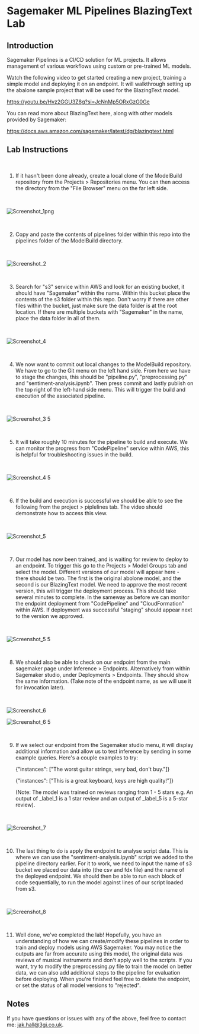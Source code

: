 # Sagemaker ML Pipelines BlazingText Lab


## Introduction

Sagemaker Pipelines is a CI/CD solution for ML projects. It allows management of various workflows using custom or pre-trained ML models. 

Watch the following video to get started creating a new project, training a simple model and deploying it on an endpoint. It will walkthrough setting up the abalone sample project that will be used for the BlazingText model.

https://youtu.be/Hvz2GGU3Z8g?si=JcNnMp5ORxGzG0Ge

You can read more about BlazingText here, along with other models provided by Sagemaker:

https://docs.aws.amazon.com/sagemaker/latest/dg/blazingtext.html 

## Lab Instructions

<br>

1. If it hasn't been done already, create a local clone of the ModelBuild repository from the Projects > Repositories menu. You can then access the directory from the "File Browser" menu on the far left side.

 <br>  
   
   ![Screenshot_1png](https://github.com/jakhall/sagemaker-labs/assets/23346546/c3291e10-227d-42e6-9ea7-7c69b62d5447)

<br>

2. Copy and paste the contents of pipelines folder within this repo into the pipelines folder of the ModelBuild directory.  

<br>

   ![Screenshot_2](https://github.com/jakhall/sagemaker-labs/assets/23346546/7987c279-1abf-4675-8e37-e0752d1144b3)

<br>

3. Search for "s3" service within AWS and look for an existing bucket, it should have "Sagemaker" within the name. Within this bucket place the contents of the s3 folder within this repo. Don't worry if there are other files within the bucket, just make sure the data folder is at the root location. If there are multiple buckets with "Sagemaker" in the name, place the data folder in all of them. 

<br>
   
   ![Screenshot_4](https://github.com/jakhall/sagemaker-labs/assets/23346546/99fe7cce-4e2c-4082-beeb-92a37f4f72ba)

<br>

4. We now want to commit out local changes to the ModelBuild repository. We have to go to the Git menu on the left hand side. From here we have to stage the changes, this should be "pipeline.py", "preprocessing.py" and "sentiment-analysis.ipynb". Then press commit and lastly publish on the top right of the left-hand side menu. This will trigger the build and execution of the associated pipeline. 

<br>

   ![Screenshot_3 5](https://github.com/jakhall/sagemaker-labs/assets/23346546/ea290a88-3a13-4cb2-a540-b55830967146)

<br>

5. It will take roughly 10 minutes for the pipeline to build and execute. We can monitor the progress from "CodePipeline" service within AWS, this is helpful for troubleshooting issues in the build.

<br>

   ![Screenshot_4 5](https://github.com/jakhall/sagemaker-labs/assets/23346546/0975db52-cb5a-412f-b3d5-2b90816bd75d)

<br>

6. If the build and execution is successful we should be able to see the following from the project > piplelines tab. The video should demonstrate how to access this view. 

<br>

   ![Screenshot_5](https://github.com/jakhall/sagemaker-labs/assets/23346546/73938e49-9af5-4ef0-952b-395ca4229b49)

<br>

7. Our model has now been trained, and is waiting for review to deploy to an endpoint. To trigger this go to the Projects > Model Groups tab and select the model. Different versions of our model will appear here - there should be two. The first is the original abolone model, and the second is our BlazingText model. We need to approve the most recent version, this will trigger the deployment process. This should take several minutes to complete. In the sameway as before we can monitor the endpoint deployment from "CodePipeline" and "CloudFormation" within AWS. If deployment was successful "staging" should appear next to the version we approved.

<br>

   ![Screenshot_5 5](https://github.com/jakhall/sagemaker-labs/assets/23346546/106d753e-55fc-4118-aaea-b434687f5daf)

<br>

8. We should also be able to check on our endpoint from the main sagemaker page under Inference > Endpoints. Alternatively from within Sagemaker studio, under Deployments > Endpoints. They should show the same information. (Take note of the endpoint name, as we will use it for invocation later). 

<br>

   ![Screenshot_6](https://github.com/jakhall/sagemaker-labs/assets/23346546/7a482dd5-73ba-4ec0-8e28-a7dbaa81fa96)


   ![Screenshot_6 5](https://github.com/jakhall/sagemaker-labs/assets/23346546/73ba8537-f601-4c24-85db-71ec41f1f4ec)

<br>

9. If we select our endpoint from the Sagemaker studio menu, it will display additional information and allow us to test inference by sending in some example queries. Here's a couple examples to try:

    {"instances": ["The worst guitar strings, very bad, don't buy."]}

    {"instances": ["This is a great keyboard, keys are high quality!"]}

    (Note: The model was trained on reviews ranging from 1 - 5 stars e.g. An output of _label_1 is a 1 star review and an output of _label_5 is a 5-star review).

<br>

   ![Screenshot_7](https://github.com/jakhall/sagemaker-labs/assets/23346546/861b28c0-14ce-4fab-9555-8da842498ee1)

<br>

10. The last thing to do is apply the endpoint to analyse script data. This is where we can use the "sentiment-analysis.ipynb" script we added to the pipeline directory earlier. For it to work, we need to input the name of s3 bucket we placed our data into (the csv and fdx file) and the name of the deployed endpoint. We should then be able to run each block of code sequentially, to run the model against lines of our script loaded from s3. 

<br>

   ![Screenshot_8](https://github.com/jakhall/sagemaker-labs/assets/23346546/cd4b276f-a003-48b5-a57c-aa48956e595f)

<br>

11. Well done, we've completed the lab! Hopefully, you have an understanding of how we can create/modify these pipelines in order to train and deploy models using AWS Sagemaker. You may notice the outputs are far from accurate using this model, the original data was reviews of musical instruments and don't apply well to the scripts. If you want, try to modify the preprocessing.py file to train the model on better data, we can also add additional steps to the pipeline for evaluation before deploying. When you're finished feel free to delete the endpoint, or set the status of all model versions to "rejected".

## Notes

If you have questions or issues with any of the above, feel free to contact me: jak.hall@3gi.co.uk.
     

